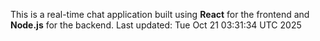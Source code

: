 This is a real-time chat application built using **React** for the frontend and **Node.js** for the backend.
Last updated: Tue Oct 21 03:31:34 UTC 2025
